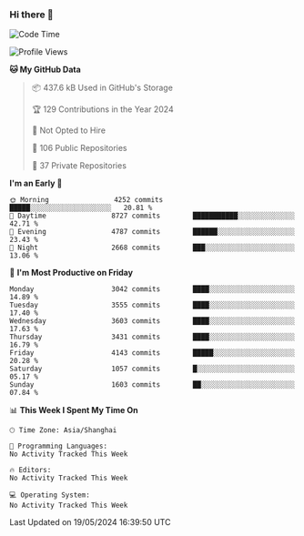 ### Hi there 👋

<!--
**qbosen/qbosen** is a ✨ _special_ ✨ repository because its `README.md` (this file) appears on your GitHub profile.

Here are some ideas to get you started:

- 🔭 I’m currently working on ...
- 🌱 I’m currently learning ...
- 👯 I’m looking to collaborate on ...
- 🤔 I’m looking for help with ...
- 💬 Ask me about ...
- 📫 How to reach me: ...
- 😄 Pronouns: ...
- ⚡ Fun fact: ...
-->

<!--START_SECTION:waka-->
![Code Time](http://img.shields.io/badge/Code%20Time-2%2C111%20hrs%2036%20mins-blue)

![Profile Views](http://img.shields.io/badge/Profile%20Views-0-blue)

**🐱 My GitHub Data** 

> 📦 437.6 kB Used in GitHub's Storage 
 > 
> 🏆 129 Contributions in the Year 2024
 > 
> 🚫 Not Opted to Hire
 > 
> 📜 106 Public Repositories 
 > 
> 🔑 37 Private Repositories 
 > 
**I'm an Early 🐤** 

```text
🌞 Morning                4252 commits        █████░░░░░░░░░░░░░░░░░░░░   20.81 % 
🌆 Daytime                8727 commits        ███████████░░░░░░░░░░░░░░   42.71 % 
🌃 Evening                4787 commits        ██████░░░░░░░░░░░░░░░░░░░   23.43 % 
🌙 Night                  2668 commits        ███░░░░░░░░░░░░░░░░░░░░░░   13.06 % 
```
📅 **I'm Most Productive on Friday** 

```text
Monday                   3042 commits        ████░░░░░░░░░░░░░░░░░░░░░   14.89 % 
Tuesday                  3555 commits        ████░░░░░░░░░░░░░░░░░░░░░   17.40 % 
Wednesday                3603 commits        ████░░░░░░░░░░░░░░░░░░░░░   17.63 % 
Thursday                 3431 commits        ████░░░░░░░░░░░░░░░░░░░░░   16.79 % 
Friday                   4143 commits        █████░░░░░░░░░░░░░░░░░░░░   20.28 % 
Saturday                 1057 commits        █░░░░░░░░░░░░░░░░░░░░░░░░   05.17 % 
Sunday                   1603 commits        ██░░░░░░░░░░░░░░░░░░░░░░░   07.84 % 
```


📊 **This Week I Spent My Time On** 

```text
🕑︎ Time Zone: Asia/Shanghai

💬 Programming Languages: 
No Activity Tracked This Week

🔥 Editors: 
No Activity Tracked This Week

💻 Operating System: 
No Activity Tracked This Week
```


 Last Updated on 19/05/2024 16:39:50 UTC
<!--END_SECTION:waka-->
